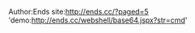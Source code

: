 Author:Ends
site:<url>http://ends.cc/?paged=5<url>
'demo:http://ends.cc/webshell/base64.jspx?str=cmd'